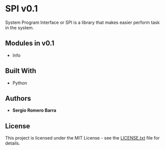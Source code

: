 # SPI v0.1

System Program Interface or SPI is a library that makes easier perform task in the system.

## Modules in v0.1

* Info

## Built With

* Python

## Authors

* **Sergio Romero Barra**

## License

This project is licensed under the MIT License - see the [LICENSE.txt](LICENSE.txt) file for details.
